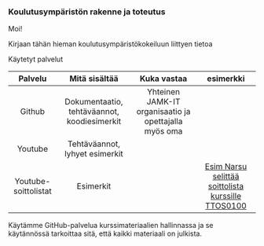 ### Koulutusympäristön rakenne ja toteutus

Moi!

Kirjaan tähän hieman koulutusympäristökokeiluun liittyen tietoa

Käytetyt palvelut

| Palvelu | Mitä sisältää | Kuka vastaa  | esimerkki |
|:-:|:-:|:-:|:-:|
| Github  | Dokumentaatio, tehtäväannot, koodiesimerkit  | Yhteinen JAMK-IT organisaatio ja opettajalla myös oma  |  |
| Youtube | Tehtäväannot, lyhyet esimerkit |  |  |
| Youtube-soittolistat  | Esimerkit  |  | [Esim Narsu selittää soittolista kurssille TTOS0100](https://www.youtube.com/playlist?list=PLOyRnRI1_Cl6JoS3gjoWpEdAZmraX78rb)  |


Käytämme GitHub-palvelua kurssimateriaalien hallinnassa ja se käytännössä tarkoittaa sitä, että kaikki materiaali on julkista.
